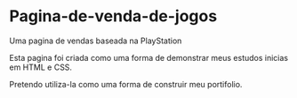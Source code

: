 # Pagina-de-venda-de-jogos

Uma pagina de vendas baseada na PlayStation

Esta pagina foi criada como uma forma de demonstrar meus estudos inicias em HTML e CSS.

Pretendo utiliza-la como uma forma de construir meu portifolio.
